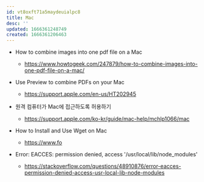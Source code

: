 ```yaml
---
id: vt8oxft71a5maydeuialpc8
title: Mac
desc: ''
updated: 1666361248749
created: 1666361206463
---
```


* How to combine images into one pdf file on a Mac
    - https://www.howtogeek.com/247879/how-to-combine-images-into-one-pdf-file-on-a-mac/

* Use Preview to combine PDFs on your Mac
    - https://support.apple.com/en-us/HT202945

* 원격 컴퓨터가 Mac에 접근하도록 허용하기
    - https://support.apple.com/ko-kr/guide/mac-help/mchlp1066/mac

* How to Install and Use Wget on Mac
    - https://www.fo

* Error: EACCES: permission denied, access '/usr/local/lib/node_modules'
    - https://stackoverflow.com/questions/48910876/error-eacces-permission-denied-access-usr-local-lib-node-modules